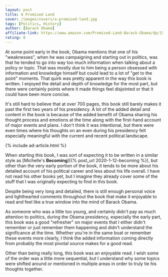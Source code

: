 ```yaml
---
layout: post
title: A Promised Land
cover: /images/covers/a-promised-land.jpg
tags: [Politics, History]
author: [Barack Obama]
affiliate-link: https://www.amazon.com/Promised-Land-Barack-Obama/dp/1524763160/ref=sr_1_1?dchild=1&keywords=a+promised+land&qid=1613519847&sr=8-1
rating: 8
---
```


At some point early in the book, Obama mentions that one of his "weaknesses", when he was campaigning and starting out in politics, was that he tended to go into way too much information when talking about a policy or topic. That was mostly due to him being a person obsessed with information and knowledge himself but could lead to a lot of "get to the point" moments. That quirk was pretty apparent in the way this book is written. I enjoyed the detail and depth of knowledge for the most part, but there were certainly points where it made things feel disjointed or that it could have been more concise.

It's still hard to believe that at over 700 pages, this book still barely makes it past the first two years of his presidency. A lot of the added detail and content in the book is because of the added benefit of Obama sharing his thought process and emotions at the time along with the first-hand account of major events and plans. I don't think it was intentional, but there were even times where his thoughts on an even during his presidency felt especially meaningful with the current and recent political landscape.

{% include ad-article.html %}

When starting this book, I was sort of expecting it to be written in a similar style as [Michelle's **Becoming**]({% post_url 2020-1-12-becoming %}), but other than the very early portion of the book, it tends to be more about his detailed account of his political career and less about his life overall. I have not read his other books yet, but I imagine they already cover some of the stuff that I was originally expecting to find in this book.

Despite being very long and detailed, there is still enough personal voice and lighthearted comments throughout the book that make it enjoyable to read and feel like a true window into the mind of Barack Obama.

As someone who was a little too young, and certainly didn't pay as much attention to politics, during the Obama presidency, especially the early part, this book was a good "refresher" on major events that I either didn't remember or just remember them happening and didn't understand the significance at the time. Whether you're in the same boat or remember these events more clearly, I think the added information coming directly from probably the most pivotal source makes for a good read.

Other than being really long, this book was an enjoyable read. I wish some of the order was a little more sequential, but I understand why some topics were shifted around or mentioned in multiple areas in order to truly tie his thoughts together.